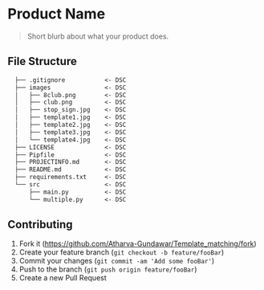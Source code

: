
# Product Name

> Short blurb about what your product does.

## File Structure

```markdown
  ├── .gitignore           <- DSC
  ├── images               <- DSC
  │   ├── 8club.png        <- DSC
  │   ├── club.png         <- DSC
  │   ├── stop_sign.jpg    <- DSC
  │   ├── template1.jpg    <- DSC
  │   ├── template2.jpg    <- DSC
  │   ├── template3.jpg    <- DSC
  │   └── template4.jpg    <- DSC
  ├── LICENSE              <- DSC
  ├── Pipfile              <- DSC
  ├── PROJECTINFO.md       <- DSC
  ├── README.md            <- DSC
  ├── requirements.txt     <- DSC
  └── src                  <- DSC
      ├── main.py          <- DSC
      └── multiple.py      <- DSC

```

## Contributing

1. Fork it (<https://github.com/Atharva-Gundawar/Template_matching/fork>)
2. Create your feature branch (`git checkout -b feature/fooBar`)
3. Commit your changes (`git commit -am 'Add some fooBar'`)
4. Push to the branch (`git push origin feature/fooBar`)
5. Create a new Pull Request
